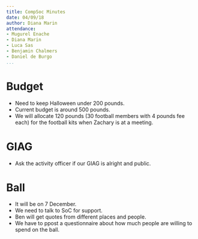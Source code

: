 ```yaml
---
title: CompSoc Minutes
date: 04/09/18
author: Diana Marin
attendance:
- Mugurel Enache
- Diana Marin
- Luca Sas
- Benjamin Chalmers
- Daniel de Burgo
...
```


# Budget

- Need to keep Halloween under 200 pounds.
- Current budget is around 500 pounds.
- We will allocate 120 pounds (30 football members with 4 pounds fee each) for the football kits when Zachary is at a meeting.

# GIAG

- Ask the activity officer if our GIAG is alright and public.

# Ball

- It will be on 7 December.
- We need to talk to SoC for support.
- Ben will get quotes from different places and people.
- We have to ppost a questionnaire about how much people are willing to spend on the ball.
